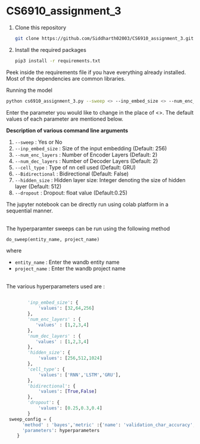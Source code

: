 # CS6910_assignment_3

1. Clone this repository
   ```bash
   git clone https://github.com/Siddharth02003/CS6910_assignment_3.git
   ```
2. Install the required packages
   ```bash
   pip3 install -r requirements.txt
   ```
Peek inside the requirements file if you have everything already installed. Most of the dependencies are common libraries.

Running the model 

```sh
python cs6910_assignment_3.py --sweep <> --inp_embed_size <> --num_enc_layers <> --num_dec_layers <> --hidden_size <> --cell_type <> --bidirectional <> --dropout <> 
```
Enter the parameter you would like to change in the place of <>. The default values of each parameter are mentioned below.
<br>

**Description of various command line arguments**<br>
1. `--sweep` : Yes or No <br>
2. `--inp_embed_size` : Size of the input embedding (Default: 256)  <br>
3. `--num_enc_layers` : Number of Encoder Layers  (Default: 2) <br>
4. `--num_dec_layers` : Number of Decoder Layers  (Default: 2) <br>
5. `--cell_type` : Type of nn cell used  (Default: GRU) <br>
6. `--Bidirectional` : Bidirectional (Default: False) <br>
7. `--hidden_size` : Hidden layer size: Integer denoting the size of hidden layer (Default: 512) <br>
8. `--dropout` : Dropout: float value (Default:0.25)

The jupyter notebook can be directly run using colab platform in a sequential manner. 

<br/> The hyperparamter sweeps can be run using the following method
```python
do_sweep(entity_name, project_name)
```
where
  * `entity_name` : Enter the wandb entity name
  * `project_name` : Enter the wandb project name

<br/>  The various hyperparameters used are :
```python

        'inp_embed_size': {
            'values': [32,64,256]
        },
        'num_enc_layers' : {
           'values' : [1,2,3,4]
        },
        'num_dec_layers' : {
           'values' : [1,2,3,4]
        },
        'hidden_size': {
            'values': [256,512,1024]
        },
        'cell_type': {
            'values': ['RNN','LSTM','GRU'],
        },
        'bidirectional': {
            'values': [True,False]
        },
        'dropout': {
            'values': [0.25,0.3,0.4]
        }
 sweep_config = {
      'method' : 'bayes','metric' :{'name': 'validation_char_accuracy','goal': 'maximize'},
      'parameters': hyperparameters
    }
```
